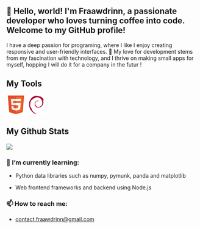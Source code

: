 ## 👋 Hello, world! I'm Fraawdrinn, a passionate developer who loves turning coffee into code. Welcome to my GitHub profile!
I have a deep passion for programing, where I like I enjoy creating responsive and user-friendly interfaces. 🤠
My love for development stems from my fascination with technology, and I thrive on making small apps for myself, hopping I will do it for a company in the futur !

## My Tools
<img src="https://github.com/devicons/devicon/blob/master/icons/html5/html5-original.svg" alt="HTML5" width="50" height="50" />
<img src="https://github.com/devicons/devicon/blob/master/icons/debian/debian-original.svg" alt="Debian" width="50" height="50" />

## My Github Stats
<a href="https://github.com/anuraghazra/github-readme-stats">
  <img height=180 align="center" src="https://github-readme-stats.vercel.app/api?username=wipeey&show_icons=true&theme=radical" />
</a>


### 🌱 I’m currently learning:
- Python data libraries such as numpy, pymunk, panda and matplotlib

- Web frontend frameworks and backend using Node.js



### 📫 How to reach me:
- contact.fraawdrinn@gmail.com
<!--
**Fraawdrinn/Fraawdrinn** is a ✨ _special_ ✨ repository because its `README.md` (this file) appears on your GitHub profile.

Here are some ideas to get you started:

- 🔭 I’m currently working on ...
-  ...
- 👯 I’m looking to collaborate on ...
- 🤔 I’m looking for help with ...
- 💬 Ask me about ...
-  ...
- 😄 Pronouns: ...
- ⚡ Fun fact: ...
-->
